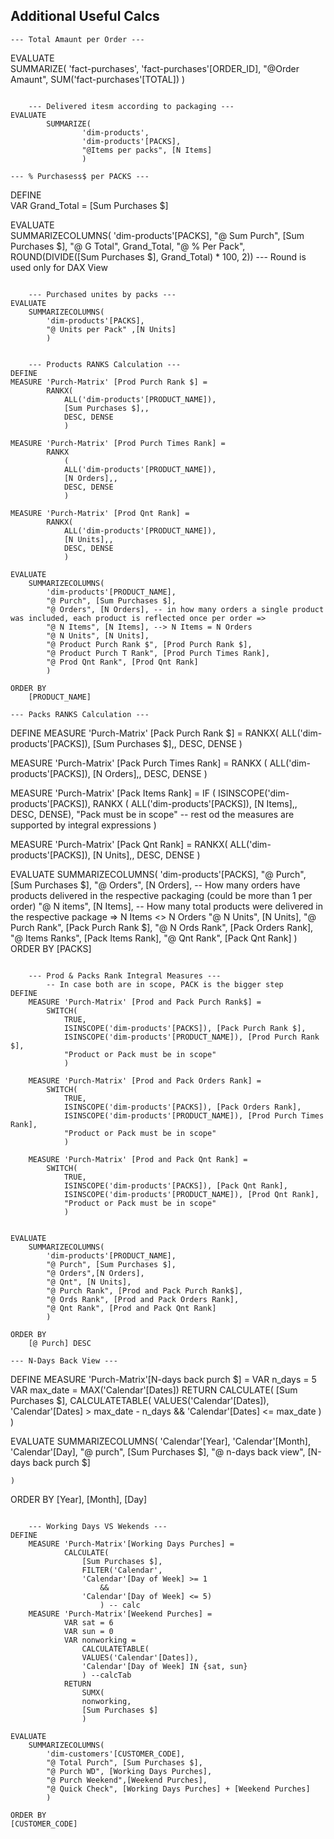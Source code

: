 ## Additional Useful Calcs 
	--- Total Amaunt per Order ---
EVALUATE                       
        SUMMARIZE(
                'fact-purchases',
                'fact-purchases'[ORDER_ID],
                "@Order Amaunt", SUM('fact-purchases'[TOTAL])
                )
```

	--- Delivered itesm according to packaging ---
EVALUATE                      
        SUMMARIZE(
        		'dim-products',
                'dim-products'[PACKS],
                "@Items per packs", [N Items]
                )
```

	--- % Purchasess$ per PACKS ---
DEFINE				
	VAR Grand_Total = [Sum Purchases $]
	
EVALUATE	                       
	SUMMARIZECOLUMNS(
	'dim-products'[PACKS],
		"@ Sum Purch", [Sum Purchases $],
		"@ G Total", Grand_Total,
		"@ % Per Pack", ROUND(DIVIDE([Sum Purchases $], Grand_Total) * 100, 2)) --- Round is used only for DAX View
```

	--- Purchased unites by packs ---
EVALUATE                
	SUMMARIZECOLUMNS(
		'dim-products'[PACKS],
		"@ Units per Pack" ,[N Units]
		)
    
    				
	--- Products RANKS Calculation ---
DEFINE
MEASURE 'Purch-Matrix' [Prod Purch Rank $] =
        RANKX(
            ALL('dim-products'[PRODUCT_NAME]),
            [Sum Purchases $],,
            DESC, DENSE
            )
				
MEASURE 'Purch-Matrix' [Prod Purch Times Rank] = 
		RANKX
			(
			ALL('dim-products'[PRODUCT_NAME]),
			[N Orders],,
			DESC, DENSE
			)
			
MEASURE 'Purch-Matrix' [Prod Qnt Rank] = 
        RANKX(
            ALL('dim-products'[PRODUCT_NAME]),
            [N Units],,
            DESC, DENSE
            )

EVALUATE
	SUMMARIZECOLUMNS(
		'dim-products'[PRODUCT_NAME],
		"@ Purch", [Sum Purchases $],
		"@ Orders", [N Orders], -- in how many orders a single product was included, each product is reflected once per order =>
		"@ N Items", [N Items], --> N Items = N Orders
		"@ N Units", [N Units], 
		"@ Product Purch Rank $", [Prod Purch Rank $],
		"@ Product Purch T Rank", [Prod Purch Times Rank],
		"@ Prod Qnt Rank", [Prod Qnt Rank]
	    )
	
ORDER BY
	[PRODUCT_NAME]
```

	--- Packs RANKS Calculation ---
DEFINE
MEASURE 'Purch-Matrix' [Pack Purch Rank $] =
       RANKX(
           ALL('dim-products'[PACKS]),
           [Sum Purchases $],,
           DESC, DENSE
           )
				
MEASURE 'Purch-Matrix' [Pack Purch Times Rank] = 
		RANKX
			(
			ALL('dim-products'[PACKS]),
			[N Orders],,
			DESC, DENSE
			)

MEASURE 'Purch-Matrix' [Pack Items Rank] = 
	IF ( 
	ISINSCOPE('dim-products'[PACKS]),
		RANKX
			(
			ALL('dim-products'[PACKS]),
			[N Items],,
			DESC, DENSE),
		"Pack must be in scope"  -- rest od the measures are supported by integral expressions
		)
			
MEASURE 'Purch-Matrix' [Pack Qnt Rank] = 
       RANKX(
           ALL('dim-products'[PACKS]),
           [N Units],,
           DESC, DENSE
           )

EVALUATE
	SUMMARIZECOLUMNS(
		'dim-products'[PACKS],
		"@ Purch", [Sum Purchases $],
		"@ Orders", [N Orders], -- How many orders have products delivered in the respective packaging (could be more than 1 per order)
		"@ N items", [N Items], -- How many total products were delivered in the respective package => N Items <> N Orders
		"@ N Units", [N Units],
		"@ Purch Rank", [Pack Purch Rank $],
		"@ N Ords Rank", [Pack Orders Rank],
		"@ Items Ranks", [Pack Items Rank],
		"@ Qnt Rank", [Pack Qnt Rank]
		)
ORDER BY
	[PACKS]
```

	--- Prod & Packs Rank Integral Measures ---
		-- In case both are in scope, PACK is the bigger step
DEFINE
	MEASURE 'Purch-Matrix' [Prod and Pack Purch Rank$] =
		SWITCH(
			TRUE,
			ISINSCOPE('dim-products'[PACKS]), [Pack Purch Rank $],
			ISINSCOPE('dim-products'[PRODUCT_NAME]), [Prod Purch Rank $],
			"Product or Pack must be in scope"
			)
			
	MEASURE 'Purch-Matrix' [Prod and Pack Orders Rank] =
		SWITCH(
			TRUE,
			ISINSCOPE('dim-products'[PACKS]), [Pack Orders Rank],
			ISINSCOPE('dim-products'[PRODUCT_NAME]), [Prod Purch Times Rank],
			"Product or Pack must be in scope"
			)

	MEASURE 'Purch-Matrix' [Prod and Pack Qnt Rank] =
		SWITCH(
			TRUE,
			ISINSCOPE('dim-products'[PACKS]), [Pack Qnt Rank],
			ISINSCOPE('dim-products'[PRODUCT_NAME]), [Prod Qnt Rank],
			"Product or Pack must be in scope"
			)


EVALUATE
	SUMMARIZECOLUMNS(
		'dim-products'[PRODUCT_NAME],
		"@ Purch", [Sum Purchases $],
		"@ Orders",[N Orders],
		"@ Qnt", [N Units],
		"@ Purch Rank", [Prod and Pack Purch Rank$],
		"@ Ords Rank", [Prod and Pack Orders Rank],
		"@ Qnt Rank", [Prod and Pack Qnt Rank]
		)
		
ORDER BY
	[@ Purch] DESC
```

	--- N-Days Back View ---
DEFINE
	MEASURE 'Purch-Matrix'[N-days back purch $] = 
		VAR n_days = 5
		VAR max_date = MAX('Calendar'[Dates])
	RETURN
		CALCULATE(
			[Sum Purchases $],
			CALCULATETABLE(
			VALUES('Calendar'[Dates]),
			'Calendar'[Dates] > max_date - n_days
				&&
			'Calendar'[Dates] <= max_date
			) 
		)

EVALUATE
	SUMMARIZECOLUMNS(
	'Calendar'[Year],
	'Calendar'[Month],
	'Calendar'[Day],
	"@ purch", [Sum Purchases $],
	"@ n-days back view", [N-days back purch $]
		
	) 
ORDER BY
	[Year],
	[Month],
	[Day]							
```

	--- Working Days VS Wekends ---
DEFINE
	MEASURE 'Purch-Matrix'[Working Days Purches] = 
			CALCULATE(
				[Sum Purchases $],
				FILTER('Calendar',
				'Calendar'[Day of Week] >= 1 
					&&
				'Calendar'[Day of Week] <= 5)
					) -- calc
	MEASURE 'Purch-Matrix'[Weekend Purches] = 
			VAR sat = 6 
			VAR sun = 0 
			VAR nonworking =
				CALCULATETABLE(
				VALUES('Calendar'[Dates]),
				'Calendar'[Day of Week] IN {sat, sun}
				) --calcTab
			RETURN
				SUMX(
				nonworking,
				[Sum Purchases $]
				)

EVALUATE
	SUMMARIZECOLUMNS(
		'dim-customers'[CUSTOMER_CODE],
		"@ Total Purch", [Sum Purchases $],
		"@ Purch WD", [Working Days Purches],
		"@ Purch Weekend",[Weekend Purches],
		"@ Quick Check", [Working Days Purches] + [Weekend Purches]	
		) 
		
ORDER BY
[CUSTOMER_CODE]